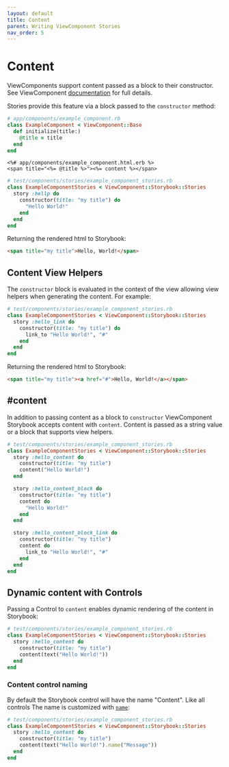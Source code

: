 ```yaml
---
layout: default
title: Content
parent: Writing ViewComponent Stories
nav_order: 5
---
```


# Content

ViewComponents support content passed as a block to their constructor. See ViewComponent [documentation](https://viewcomponent.org/guide/getting-started.html#implementation) for full details.

Stories provide this feature via a block passed to the `constructor` method:

```ruby
# app/components/example_component.rb
class ExampleComponent < ViewComponent::Base
  def initialize(title:)
    @title = title
  end
end
```
```erb
<%# app/components/example_component.html.erb %>
<span title="<%= @title %>"><%= content %></span>
```
```ruby
# test/components/stories/example_component_stories.rb
class ExampleComponentStories < ViewComponent::Storybook::Stories
  story :hellp do
    constructor(title: "my title") do
      "Hello World!"
    end
  end
end
```

Returning the rendered html to Storybook:

```html
<span title="my title">Hello, World!</span>
```

## Content View Helpers

The `constructor` block is evaluated in the context of the view allowing view helpers 
when generating the content. For example:

```ruby
# test/components/stories/example_component_stories.rb
class ExampleComponentStories < ViewComponent::Storybook::Stories
  story :hello_link do
    constructor(title: "my title") do
      link_to "Hello World!", "#"
    end
  end
end
```

Returning the rendered html to Storybook:

```html
<span title="my title"><a href="#">Hello, World!</a></span>
```

## #content

In addition to passing content as a block to `constructor` ViewComponent Storybook accepts content with `content`. Content is passed as a string value or a block that supports view helpers. 

```ruby
# test/components/stories/example_component_stories.rb
class ExampleComponentStories < ViewComponent::Storybook::Stories
  story :hello_content do
    constructor(title: "my title")
    content("Hello World!")
  end

  story :hello_content_block do
    constructor(title: "my title")
    content do 
      "Hello World!"
    end
  end

  story :hello_content_block_link do
    constructor(title: "my title")
    content do 
      link_to "Hello World!", "#"
    end
  end
end
```

## Dynamic content with Controls

Passing a Control to `content` enables dynamic rendering of the content in Storybook:

```ruby
# test/components/stories/example_component_stories.rb
class ExampleComponentStories < ViewComponent::Storybook::Stories
  story :hello_content do
    constructor(title: "my title")
    content(text("Hello World!"))
  end
end
```

### Content control naming

By default the Storybook control will have the name "Content". Like all controls The name is customized with [`name`](controls.md#customizing-the-control-name):

```ruby
# test/components/stories/example_component_stories.rb
class ExampleComponentStories < ViewComponent::Storybook::Stories
  story :hello_content do
    constructor(title: "my title")
    content(text("Hello World!").name("Message"))
  end
end
```
